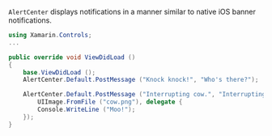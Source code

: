 `AlertCenter` displays notifications in a manner similar to native iOS
banner notifications.

```csharp
using Xamarin.Controls;
...

public override void ViewDidLoad ()
{
	base.ViewDidLoad ();
	AlertCenter.Default.PostMessage ("Knock knock!", "Who's there?");

	AlertCenter.Default.PostMessage ("Interrupting cow.", "Interrupting cow who?",
		UIImage.FromFile ("cow.png"), delegate {
		Console.WriteLine ("Moo!");
	});
}
```
